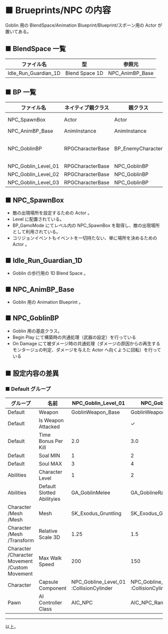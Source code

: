 # ■ Brueprints/NPC の内容
Goblin 用の BlendSpace/Animation Blueprint/Blueprint/スポーン用の Actor が置いてある。

## ■ BlendSpace 一覧

| ファイル名 | 型 | 参照元 |
| ----- | ----- | ----- |
| Idle_Run_Guardian_1D | Blend Space 1D | NPC_AnimBP_Base |

## ■ BP 一覧

| ファイル名 | ネイティブ親クラス | 親クラス | 参照元 |
| ----- | ----- | ----- | ----- |
| NPC_SpawnBox | Actor | Actor | BP_GameMode<br>ActionRGP_P |
| NPC_AnimBP_Base | AnimInstance | AnimInstance | NPC_GoblinBP |
| NPC_GoblinBP | RPGCharacterBase | BP_EnemyCharacter | BTService_RandomMoveSpeed<br>NPC_Goblin_Level_01<br>NPC_Goblin_Level_02<br>NPC_Goblin_Level_03 |
| NPC_Goblin_Level_01 | RPGCharacterBase | NPC_GoblinBP | WaveProgression |
| NPC_Goblin_Level_02 | RPGCharacterBase | NPC_GoblinBP | WaveProgression |
| NPC_Goblin_Level_03 | RPGCharacterBase | NPC_GoblinBP | WaveProgression |

## ■ NPC_SpawnBox
* 敵の出現場所を設定するための Actor 。
* Level に配置されている。
* BP_GamoMode にてレベル内の NPC_SpawnBox を取得し、敵の出現場所として利用されている。
* コリジョンイベントもイベントを一切持たない、単に場所を決めるための Actor 。

## ■ Idle_Run_Guardian_1D
* Goblin の歩行用の 1D Blend Space 。

## ■ NPC_AnimBP_Base
* Goblin 用の Animation Blueprint 。

## ■ NPC_GoblinBP
* Goblin 用の基底クラス。
* Begin Play にて構築時の共通処理（武器の設定）を行っている
* On Damage にて被ダメージ時の共通処理（ダメージの原因からの再生するモンタージュの判定、ダメージを与えた Actor へ向くように回転）を行っている

## ■ 設定内容の差異

### ■ Default グループ
| グループ | 名前 | NPC_Goblin_Level_01 | NPC_Goblin_Level_02 | NPC_Goblin_Level_03 |
| ----- | ----- | ----- | ----- | ----- |
| Default | Weapon | GoblinWeapon_Base | GoblinWeapon_Axe | GoblinWeapon_Torch |
| Default | Is Weapon Attacked |  | ✓ | ✓ |
| Default | Time Bonus Per Kill | 2.0 | 3.0 | 4.0 |
| Default | Soal MIN | 1 | 2 | 3 |
| Default | Soul MAX | 3 | 4 | 5 |
| Abilities | Character Level | 1 | 2 | 3 |
| Abilities | Default Slotted Abilityies | GA_GoblinMelee | GA_GoblineRange01 | GA_GoblinMelee |
| Character<br>/Mesh<br>/Mesh | Mesh | SK_Exodus_Gruntling | SK_Exodus_Gruntling_Guardian | SK_Exodus_Gruntling_Avalanche |
| Character<br>/Mesh<br>/Transform | Relative Scale 3D | 1.25 | 1.5 | 1.661105 |
| Character<br>/Character Movement<br>/Custom Movement | Max Walk Speed | 200 | 150 | 200 |
| Character | Capsule Component | NPC_Gobline_Level_01<br>:CollisionCylinder | NPC_Gobline_Level_02<br>:CollisionCylinder | NPC_Gobline_Level_03<br>:CollisionCylinder |
| Pawn | AI Controller Class | AIC_NPC | AIC_NPC_Range | AIC_NPC |

----
以上。
